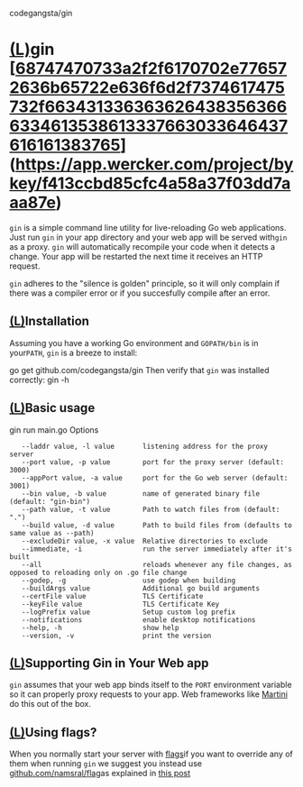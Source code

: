codegangsta/gin

# [(L)](https://github.com/codegangsta/gin/blob/master/README.md#gin-)gin [[68747470733a2f2f6170702e776572636b65722e636f6d2f7374617475732f6634313363636264383563666334613538613337663033646437616161383765](../_resources/21ef235be1e94d7f6282b9d44096e74e.bin)](https://app.wercker.com/project/bykey/f413ccbd85cfc4a58a37f03dd7aaa87e)

`gin` is a simple command line utility for live-reloading Go web applications. Just run `gin` in your app directory and your web app will be served with`gin` as a proxy. `gin` will automatically recompile your code when it detects a change. Your app will be restarted the next time it receives an HTTP request.

`gin` adheres to the "silence is golden" principle, so it will only complain if there was a compiler error or if you succesfully compile after an error.

## [(L)](https://github.com/codegangsta/gin/blob/master/README.md#installation)Installation

Assuming you have a working Go environment and `GOPATH/bin` is in your`PATH`, `gin` is a breeze to install:

go get github.com/codegangsta/gin
Then verify that `gin` was installed correctly:
gin -h

## [(L)](https://github.com/codegangsta/gin/blob/master/README.md#basic-usage)Basic usage

gin run main.go
Options

	   --laddr value, -l value       listening address for the proxy server
	   --port value, -p value        port for the proxy server (default: 3000)
	   --appPort value, -a value     port for the Go web server (default: 3001)
	   --bin value, -b value         name of generated binary file (default: "gin-bin")
	   --path value, -t value        Path to watch files from (default: ".")
	   --build value, -d value       Path to build files from (defaults to same value as --path)
	   --excludeDir value, -x value  Relative directories to exclude
	   --immediate, -i               run the server immediately after it's built
	   --all                         reloads whenever any file changes, as opposed to reloading only on .go file change
	   --godep, -g                   use godep when building
	   --buildArgs value             Additional go build arguments
	   --certFile value              TLS Certificate
	   --keyFile value               TLS Certificate Key
	   --logPrefix value             Setup custom log prefix
	   --notifications               enable desktop notifications
	   --help, -h                    show help
	   --version, -v                 print the version

## [(L)](https://github.com/codegangsta/gin/blob/master/README.md#supporting-gin-in-your-web-app)Supporting Gin in Your Web app

`gin` assumes that your web app binds itself to the `PORT` environment variable so it can properly proxy requests to your app. Web frameworks like [Martini](http://github.com/codegangsta/martini) do this out of the box.

## [(L)](https://github.com/codegangsta/gin/blob/master/README.md#using-flags)Using flags?

When you normally start your server with [flags](https://godoc.org/flag)if you want to override any of them when running `gin` we suggest you instead use [github.com/namsral/flag](https://github.com/namsral/flag)as explained in [this post](http://stackoverflow.com/questions/24873883/organizing-environment-variables-golang/28160665#28160665)